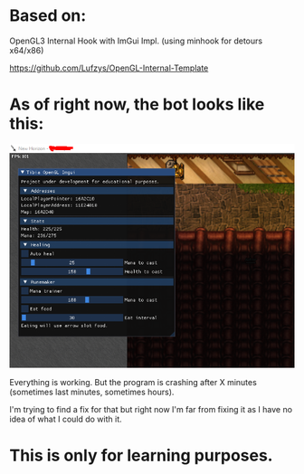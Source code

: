 # Based on:

OpenGL3 Internal Hook with ImGui Impl. (using minhook for detours x64/x86)

https://github.com/Lufzys/OpenGL-Internal-Template

# As of right now, the bot looks like this:

![Bot image](https://github.com/Kuhicop/Tibia-OpenGL-Imgui/blob/main/screenshot.png?raw=true)

Everything is working. But the program is crashing after X minutes (sometimes last minutes, sometimes hours).

I'm trying to find a fix for that but right now I'm far from fixing it as I have no idea of what I could do with it.


# This is only for learning purposes.
